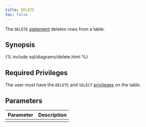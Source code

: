 ```yaml
---
title: DELETE
toc: false
---
```


The `DELETE` [statement](sql-statements.html) deletes rows from a table.

<div id="toc"></div>

## Synopsis

{% include sql/diagrams/delete.html %}

## Required Privileges

The user must have the `DELETE` and `SELECT` [privileges](privileges.html) on the table. 

## Parameters

| Parameter | Description |
|-----------|-------------|
|  |  |
